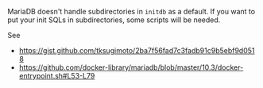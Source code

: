  MariaDB doesn't handle subdirectories in `initdb` as a default.
 If you want to put your init SQLs in subdirectories, some scripts will be needed.
 
 See
  - https://gist.github.com/tksugimoto/2ba7f56fad7c3fadb91c9b5ebf9d0518
  - https://github.com/docker-library/mariadb/blob/master/10.3/docker-entrypoint.sh#L53-L79
 
